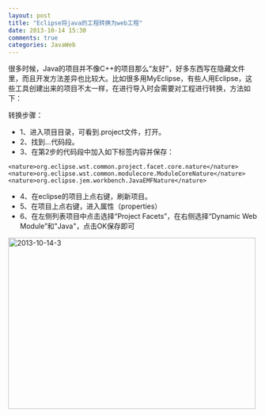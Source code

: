 ```yaml
---
layout: post
title: "Eclipse将java的工程转换为web工程"
date: 2013-10-14 15:30
comments: true
categories: JavaWeb
---
```


很多时候，Java的项目并不像C++的项目那么“友好”，好多东西写在隐藏文件里，而且开发方法差异也比较大。比如很多用MyEclipse，有些人用Eclipse，这些工具创建出来的项目不太一样，在进行导入时会需要对工程进行转换，方法如下：

转换步骤： 

*	1、进入项目目录，可看到.project文件，打开。 
*	2、找到<natures>...</natures>代码段。 
*	3、在第2步的代码段中加入如下标签内容并保存： 

<!-- more -->

```
<nature>org.eclipse.wst.common.project.facet.core.nature</nature> 
<nature>org.eclipse.wst.common.modulecore.ModuleCoreNature</nature> 
<nature>org.eclipse.jem.workbench.JavaEMFNature</nature>
```

*	4、在eclipse的项目上点右键，刷新项目。 
*	5、在项目上点右键，进入属性（properties） 
*	6、在左侧列表项目中点击选择“Project Facets”，在右侧选择“Dynamic Web Module”和"Java"，点击OK保存即可 

<a href="http://www.flickr.com/photos/105999540@N03/10374968933/" title="2013-10-14-3 by EricShj, on Flickr"><img src="http://farm6.staticflickr.com/5534/10374968933_dc5bb24365.jpg" width="500" height="346" alt="2013-10-14-3"></a>

